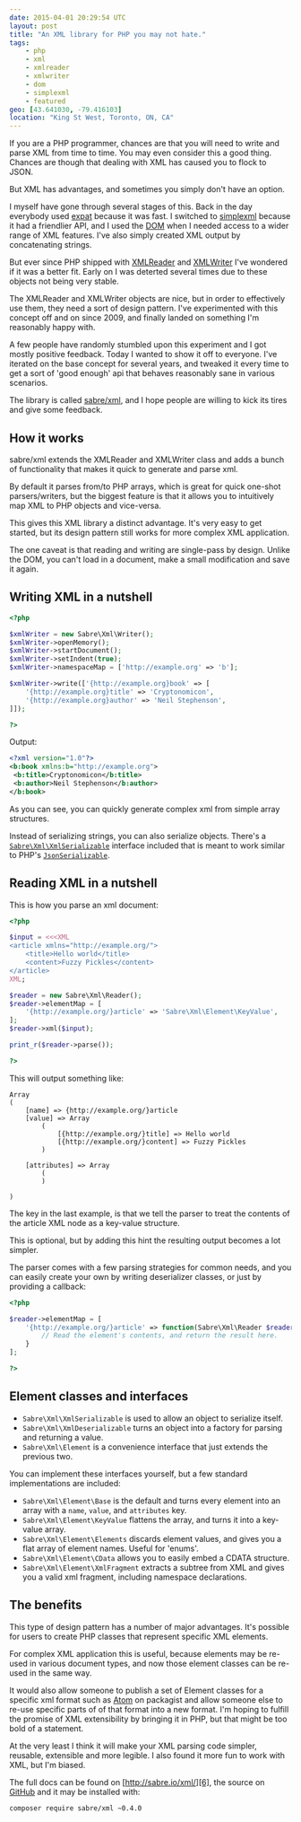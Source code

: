 ```yaml
---
date: 2015-04-01 20:29:54 UTC
layout: post
title: "An XML library for PHP you may not hate."
tags:
    - php
    - xml
    - xmlreader
    - xmlwriter
    - dom
    - simplexml
    - featured
geo: [43.641030, -79.416103]
location: "King St West, Toronto, ON, CA"
---
```


If you are a PHP programmer, chances are that you will need to write and parse
XML from time to time. You may even consider this a good thing. Chances are
though that dealing with XML has caused you to flock to JSON.

But XML has advantages, and sometimes you simply don't have an option.

I myself have gone through several stages of this. Back in the day everybody
used [expat][1] because it was fast. I switched to [simplexml][2] because it
had a friendlier API, and I used the [DOM][3] when I needed access to a wider
range of XML features. I've also simply created XML output by concatenating
strings.

But ever since PHP shipped with [XMLReader][4] and [XMLWriter][5] I've
wondered if it was a better fit. Early on I was deterted several times due to
these objects not being very stable.

The XMLReader and XMLWriter objects are nice, but in order to effectively use
them, they need a sort of design pattern. I've experimented with this concept
off and on since 2009, and finally landed on something I'm reasonably happy
with.

A few people have randomly stumbled upon this experiment and I got mostly
positive feedback.  Today I wanted to show it off to everyone. I've iterated
on the base concept for several years, and tweaked it every time to get a sort
of 'good enough' api that behaves reasonably sane in various scenarios.

The library is called [sabre/xml][6], and I hope people are willing to kick
its tires and give some feedback.


How it works
------------

sabre/xml extends the XMLReader and XMLWriter class and adds a bunch of
functionality that makes it quick to generate and parse xml.

By default it parses from/to PHP arrays, which is great for quick one-shot
parsers/writers, but the biggest feature is that it allows you to intuitively
map XML to PHP objects and vice-versa.

This gives this XML library a distinct advantage. It's very easy to get
started, but its design pattern still works for more complex XML application.

The one caveat is that reading and writing are single-pass by design. Unlike
the DOM, you can't load in a document, make a small modification and save it
again.


Writing XML in a nutshell
-------------------------


```php
<?php

$xmlWriter = new Sabre\Xml\Writer();
$xmlWriter->openMemory();
$xmlWriter->startDocument();
$xmlWriter->setIndent(true);
$xmlWriter->namespaceMap = ['http://example.org' => 'b'];

$xmlWriter->write(['{http://example.org}book' => [
    '{http://example.org}title' => 'Cryptonomicon',
    '{http://example.org}author' => 'Neil Stephenson',
]]);

?>
```

Output:

```xml
<?xml version="1.0"?>
<b:book xmlns:b="http://example.org">
 <b:title>Cryptonomicon</b:title>
 <b:author>Neil Stephenson</b:author>
</b:book>
```

As you can see, you can quickly generate complex xml from simple array
structures.

Instead of serializing strings, you can also serialize objects. There's a
[`Sabre\Xml\XmlSerializable`][10] interface included that is meant to work similar
to PHP's [`JsonSerializable`][7].


Reading XML in a nutshell
-------------------------

This is how you parse an xml document:

```php
<?php

$input = <<<XML
<article xmlns="http://example.org/">
    <title>Hello world</title>
    <content>Fuzzy Pickles</content>
</article>
XML;

$reader = new Sabre\Xml\Reader();
$reader->elementMap = [
    '{http://example.org/}article' => 'Sabre\Xml\Element\KeyValue',
];
$reader->xml($input);

print_r($reader->parse());

?>
```

This will output something like:

```
Array
(
    [name] => {http://example.org/}article
    [value] => Array
        (
            [{http://example.org/}title] => Hello world
            [{http://example.org/}content] => Fuzzy Pickles
        )

    [attributes] => Array
        (
        )

)
```

The key in the last example, is that we tell the parser to treat the contents
of the article XML node as a key-value structure.

This is optional, but by adding this hint the resulting output becomes a lot
simpler.

The parser comes with a few parsing strategies for common needs, and you can
easily create your own by writing deserializer classes, or just by providing a
callback:

```php
<?php

$reader->elementMap = [
    '{http://example.org/}article' => function(Sabre\Xml\Reader $reader) {
        // Read the element's contents, and return the result here.
    }
];

?>
```

Element classes and interfaces
------------------------------

* `Sabre\Xml\XmlSerializable` is used to allow an object to serialize itself.
* `Sabre\Xml\XmlDeserializable` turns an object into a factory for parsing and returning a value.
* `Sabre\Xml\Element` is a convenience interface that just extends the previous two.

You can implement these interfaces yourself, but a few standard implementations are included:

* `Sabre\Xml\Element\Base` is the default and turns every element into an array with a `name`, `value`, and `attributes` key.
* `Sabre\Xml\Element\KeyValue` flattens the array, and turns it into a key-value array.
* `Sabre\Xml\Element\Elements` discards element values, and gives you a flat array of element names. Useful for 'enums'.
* `Sabre\Xml\Element\CData` allows you to easily embed a CDATA structure.
* `Sabre\Xml\Element\XmlFragment` extracts a subtree from XML and gives you a valid xml fragment, including namespace declarations.


The benefits
------------

This type of design pattern has a number of major advantages. It's possible
for users to create PHP classes that represent specific XML elements.

For complex XML application this is useful, because elements may be re-used
in various document types, and now those element classes can be re-used in
the same way.

It would also allow someone to publish a set of Element classes for a specific
xml format such as [Atom][8] on packagist and allow someone else to re-use
specific parts of of that format into a new format. I'm hoping to fulfill the
promise of XML extensibility by bringing it in PHP, but that might be too bold
of a statement.

At the very least I think it will make your XML parsing code simpler, reusable,
extensible and more legible. I also found it more fun to work with XML, but
I'm biased.

The full docs can be found on [http://sabre.io/xml/][6], the source on
[GitHub][9] and it may be installed with:

    composer require sabre/xml ~0.4.0

[1]: http://php.net/manual/en/book.xml.php
[2]: http://php.net/manual/en/book.simplexml.php
[3]: http://php.net/manual/en/book.dom.php
[4]: http://php.net/manual/en/book.xmlreader.php
[5]: http://php.net/manual/en/book.xmlwriter.php
[6]: http://sabre.io/xml/ "sabre/xml homepage"
[7]: http://php.net/manual/en/class.jsonserializable.php "JsonSerializable"
[8]: https://tools.ietf.org/html/rfc4287
[9]: https://github.com/fruux/sabre-xml/
[10]: https://github.com/fruux/sabre-xml/blob/master/lib/XmlSerializable.php
